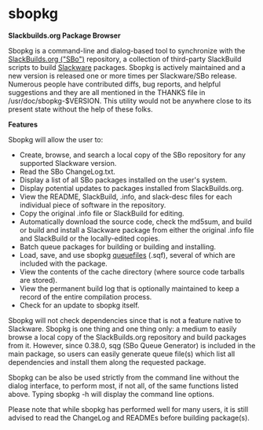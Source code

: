 # sbopkg
**Slackbuilds.org Package Browser**

Sbopkg is a command-line and dialog-based tool to synchronize with the [SlackBuilds.org ("SBo")](https://www.slackbuilds.org/) repository, a 
collection of third-party SlackBuild scripts to build [Slackware](http://www.slackware.com/) packages. Sbopkg is actively maintained and a new version is released one or more times per Slackware/SBo release. Numerous people have contributed diffs, bug reports, and helpful suggestions and they are all mentioned in the THANKS file in /usr/doc/sbopkg-$VERSION. This utility would not be anywhere close to its present state without the help of these folks.

**Features**

Sbopkg will allow the user to:

* Create, browse, and search a local copy of the SBo repository for any supported Slackware version.
* Read the SBo ChangeLog.txt.
* Display a list of all SBo packages installed on the user's system.
* Display potential updates to packages installed from SlackBuilds.org.
* View the README, SlackBuild, .info, and slack-desc files for each individual piece of software in the repository.
* Copy the original .info file or SlackBuild for editing.
* Automatically download the source code, check the md5sum, and build or build and install a Slackware package from either the original .info file and SlackBuild or the locally-edited copies.
* Batch queue packages for building or building and installing.
* Load, save, and use sbopkg [queuefiles](https://github.com/sbopkg/sbopkg/wiki/Queuefiles) (.sqf), several of which are included with the package.
* View the contents of the cache directory (where source code tarballs are stored).
* View the permanent build log that is optionally maintained to keep a record of the entire compilation process.
* Check for an update to sbopkg itself.

Sbopkg will not check dependencies since that is not a feature native to Slackware. Sbopkg is one thing and one thing only: a medium to easily browse a local copy of the SlackBuilds.org repository and build packages from it. However, since 0.38.0, sqg (SBo Queue Generator) is included in the main package, so users can easily generate queue file(s) which list all dependencies and install them along the requested package.

Sbopkg can be also be used strictly from the command line without the dialog interface, to perform most, if not all, of the same functions listed above. Typing sbopkg -h will display the command line options.

Please note that while sbopkg has performed well for many users, it is still advised to read the ChangeLog and READMEs before building package(s).
